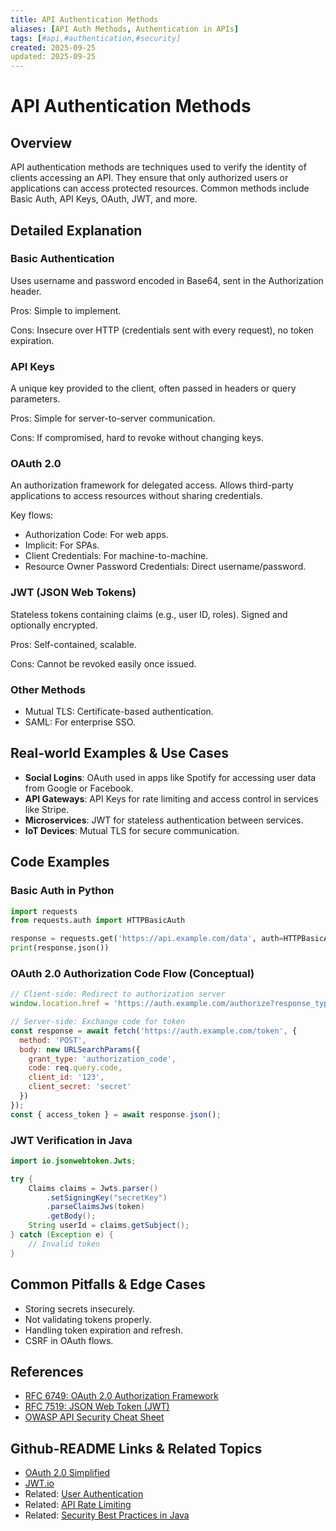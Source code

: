 ```yaml
---
title: API Authentication Methods
aliases: [API Auth Methods, Authentication in APIs]
tags: [#api,#authentication,#security]
created: 2025-09-25
updated: 2025-09-25
---
```


# API Authentication Methods

## Overview

API authentication methods are techniques used to verify the identity of clients accessing an API. They ensure that only authorized users or applications can access protected resources. Common methods include Basic Auth, API Keys, OAuth, JWT, and more.

## Detailed Explanation

### Basic Authentication

Uses username and password encoded in Base64, sent in the Authorization header.

Pros: Simple to implement.

Cons: Insecure over HTTP (credentials sent with every request), no token expiration.

### API Keys

A unique key provided to the client, often passed in headers or query parameters.

Pros: Simple for server-to-server communication.

Cons: If compromised, hard to revoke without changing keys.

### OAuth 2.0

An authorization framework for delegated access. Allows third-party applications to access resources without sharing credentials.

Key flows:
- Authorization Code: For web apps.
- Implicit: For SPAs.
- Client Credentials: For machine-to-machine.
- Resource Owner Password Credentials: Direct username/password.

### JWT (JSON Web Tokens)

Stateless tokens containing claims (e.g., user ID, roles). Signed and optionally encrypted.

Pros: Self-contained, scalable.

Cons: Cannot be revoked easily once issued.

### Other Methods

- Mutual TLS: Certificate-based authentication.
- SAML: For enterprise SSO.

## Real-world Examples & Use Cases

- **Social Logins**: OAuth used in apps like Spotify for accessing user data from Google or Facebook.
- **API Gateways**: API Keys for rate limiting and access control in services like Stripe.
- **Microservices**: JWT for stateless authentication between services.
- **IoT Devices**: Mutual TLS for secure communication.

## Code Examples

### Basic Auth in Python

```python
import requests
from requests.auth import HTTPBasicAuth

response = requests.get('https://api.example.com/data', auth=HTTPBasicAuth('username', 'password'))
print(response.json())
```

### OAuth 2.0 Authorization Code Flow (Conceptual)

```javascript
// Client-side: Redirect to authorization server
window.location.href = 'https://auth.example.com/authorize?response_type=code&client_id=123&redirect_uri=https://app.example.com/callback';

// Server-side: Exchange code for token
const response = await fetch('https://auth.example.com/token', {
  method: 'POST',
  body: new URLSearchParams({
    grant_type: 'authorization_code',
    code: req.query.code,
    client_id: '123',
    client_secret: 'secret'
  })
});
const { access_token } = await response.json();
```

### JWT Verification in Java

```java
import io.jsonwebtoken.Jwts;

try {
    Claims claims = Jwts.parser()
        .setSigningKey("secretKey")
        .parseClaimsJws(token)
        .getBody();
    String userId = claims.getSubject();
} catch (Exception e) {
    // Invalid token
}
```

## Common Pitfalls & Edge Cases

- Storing secrets insecurely.
- Not validating tokens properly.
- Handling token expiration and refresh.
- CSRF in OAuth flows.

## References

- [RFC 6749: OAuth 2.0 Authorization Framework](https://tools.ietf.org/html/rfc6749)
- [RFC 7519: JSON Web Token (JWT)](https://tools.ietf.org/html/rfc7519)
- [OWASP API Security Cheat Sheet](https://cheatsheetseries.owasp.org/cheatsheets/REST_Security_Cheat_Sheet.html)

## Github-README Links & Related Topics

- [OAuth 2.0 Simplified](https://oauth.net/2/)
- [JWT.io](https://jwt.io/)
- Related: [User Authentication](../user-authentication/README.md)
- Related: [API Rate Limiting](../api-rate-limiting/README.md)
- Related: [Security Best Practices in Java](../security-best-practices-in-java/README.md)